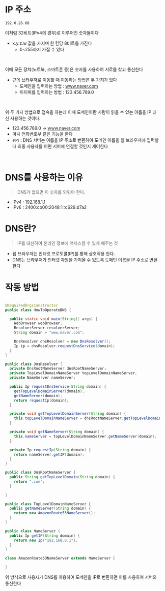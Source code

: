 # IP 주소

```
192.0.26.68
```

이처럼 32비트(IPv4의 경우)로 이루어진 숫자들이다

* x.y.z.w 값을 가지며 한 칸당 8비트를 가진다
    * 0~255까지 가질 수 있다

<br>

이때 모든 장치(노트북, 스마트폰 등)은 숫자를 사용하여 서로를 찾고 통신한다

* 근데 브라우저로 이동할 때 이동하는 방법은 두 가지가 있다
    * 도메인을 입력하는 방법 : www.naver.com
    * 아이피를 입력하는 방법 : 123.456.789.0

<br>

위 두 가지 방법으로 접속을 하는데 이때 도메인이란 사람이 읽을 수 있는 이름을 IP 대신 사용하는 것이다.

* 123.456.789.0 -> www.naver.com
* 마치 전화번호부 같은 기능을 한다
* `쿼리` : DNS 서버는 이름을 IP 주소로 변환하여 도메인 이름을 웹 브라우저에 입력할 때 최종 사용자를 어떤 서버에 연결할 것인지 제어한다

<br>

# DNS를 사용하는 이유

> DNS가 없으면 이 숫자를 외워야 한다.

* IPv4 : 192.168.1.1
* IPv6 : 2400:cb00:2048:1::c629:d7a2

# DNS란?

> IP를 대신하여 온라인 정보에 액세스할 수 있게 해주는 것

* 웹 브라우저는 인터넷 프로토콜(IP)를 통해 상호작용 한다.
* DNS는 브라우저가 인터넷 자원을 가져올 수 있도록 도메인 이름을 IP 주소로 변환한다

# 작동 방법

```java

@RequiredArgsConstroctor
public class HowToOperateDNS {

  public static void main(String[] args) {
    WebBrowser webBrowser;
    ResolverServer resolverServer;
    String domain = "www.naver.com";

    DnsResolver dnsResolver = new DnsResolver();
    Ip ip = dnsResolver.requestDnsService(domain);
  }
}

public class DnsResolver {
  private DnsRootNameServer dnsRootNameServer;
  private TopLevelDomainNameServer topLevelDomainNameServer;
  private NameServer nameServer;

  public Ip requestDnsService(String domain) {
    getTopLevelDomainServer(domain);
    getNameServer(domain);
    return requestIp(domain);
  }

  private void getTopLevelDomainServer(String domain) {
    this.topLevelDomainNameServer = dnsRootNameServer.getTopLevelDomain(domain);
  }

  private void getNameServer(String domain) {
    this.nameServer = topLevelDomainNameServer.getNameServer(domain);
  }

  private Ip requestIp(String domain) {
    return nameServer.getIP(domain);
  }
}

public class DnsRootNameServer {
  public String getTopLevelDomain(String domain) {
    return ".com";
  }

}

public class TopLevelDomainNameServer {
  public getNameServer(String domain) {
    return new AmazonRoute53NameServer();
  }
}

public class NameServer {
  public Ip getIP(String domain) {
    return new Ip("192.168.0.1");
  }
}

class AmazonRoute53NameServer extends NameServer {

}
```
위 방식으로 사용자가 DNS를 이용하여 도메인을 IP로 변환하면 이를 사용하여 서버와 통신한다
